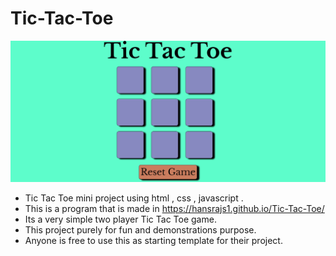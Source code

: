 # Tic-Tac-Toe

![](preview.png)
* Tic Tac Toe mini project using html , css , javascript .
* This is a program that is made in https://hansrajs1.github.io/Tic-Tac-Toe/
* Its a very simple two player Tic Tac Toe game.
* This project purely for fun and demonstrations purpose.
* Anyone is free to use this as starting template for their project.

